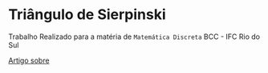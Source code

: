 # Triângulo de Sierpinski


Trabalho Realizado para a matéria de `Matemática Discreta` BCC - IFC Rio do Sul

[Artigo sobre](https://docs.google.com/document/d/1TA9zTFYzBGFAc7lp5cRu9v_7_YznCvNOQxn5lnsRxUo/edit?usp=sharing)
